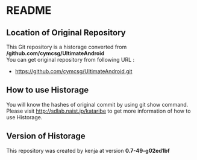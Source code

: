 # README
## Location of Original Repository
This Git repository is a historage converted from **/github.com/cymcsg/UltimateAndroid**  
You can get original repository from following URL :

- https://github.com/cymcsg/UltimateAndroid.git

## How to use Historage
You will know the hashes of original commit by using git show command.  
Please visit <http://sdlab.naist.jp/kataribe> to get more information of how to use Historage.

## Version of Historage
This repository was created by kenja at version **0.7-49-g02ed1bf**
